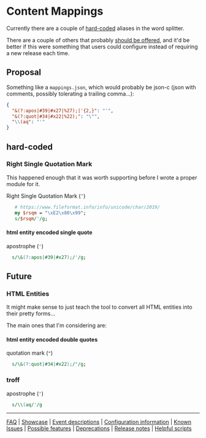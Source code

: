 # Content Mappings

Currently there are a couple of [hard-coded](#hard-coded) aliases in the word splitter.

There are a couple of others that probably [should be offered](#future), and it'd be better if this were something that users could configure instead of requiring a new release each time.

## Proposal

Something like a `mappings.json`, which would probably be json-c (json with comments, possibly tolerating a trailing comma...):

```json
{
  "&(?:apos|#39|#x27|%27);|'{2,}": "'",
  "&(?:quot|#34|#x22|%22);": "\"",
  "\\(aq": "'"
}
```

## hard-coded

### Right Single Quotation Mark

This happened enough that it was worth supporting before I wrote a proper module for it.

Right Single Quotation Mark (`’`)

```pl
   # https://www.fileformat.info/info/unicode/char/2019/
   my $rsqm = "\xE2\x80\x99";
   s/$rsqm/'/g;
```

#### html entity encoded single quote

apostrophe (`'`)

```pl
  s/\&(?:apos|#39|#x27);/'/g;
```

## Future

### HTML Entities

It might make sense to just teach the tool to convert all HTML entities into their pretty forms...

The main ones that I'm considering are:

#### html entity encoded double quotes

quotation mark (`"`)

```pl
  s/\&(?:quot|#34|#x22);/"/g;
```

### troff

apostrophe (`'`)

```pl
  s/\\(aq/'/g
```

---
[FAQ](FAQ.md) | [Showcase](Showcase.md) | [Event descriptions](Event-descriptions.md) | [Configuration information](Configuration-information.md) | [Known Issues](Known-Issues.md) | [Possible features](Possible-features.md) | [Deprecations](Deprecations.md) | [Release notes](Release-notes.md) | [Helpful scripts](Helpful-scripts.md)
